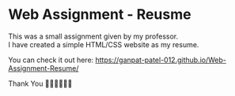 # Web Assignment - Reusme
This was a small assignment given by my professor.<br>
I have created a simple HTML/CSS website as my resume. 

You can check it out here: https://ganpat-patel-012.github.io/Web-Assignment-Resume/

Thank You 🙏🏼🙏🏼🙏🏼
